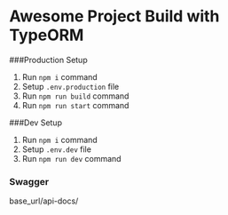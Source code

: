 # Awesome Project Build with TypeORM

###Production Setup
1. Run `npm i` command
2. Setup `.env.production` file
3. Run `npm run build` command
4. Run `npm run start` command

###Dev Setup
1. Run `npm i` command
2. Setup `.env.dev` file
3. Run `npm run dev` command
### Swagger

base_url/api-docs/
